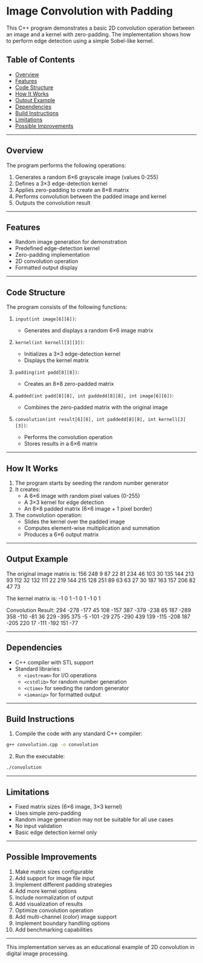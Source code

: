 # Image Convolution with Padding

This C++ program demonstrates a basic 2D convolution operation between an image and a kernel with zero-padding. The implementation shows how to perform edge detection using a simple Sobel-like kernel.

## Table of Contents
- [Overview](#overview)
- [Features](#features)
- [Code Structure](#code-structure)
- [How It Works](#how-it-works)
- [Output Example](#output-example)
- [Dependencies](#dependencies)
- [Build Instructions](#build-instructions)
- [Limitations](#limitations)
- [Possible Improvements](#possible-improvements)

---

## Overview

The program performs the following operations:
1. Generates a random 6×6 grayscale image (values 0-255)
2. Defines a 3×3 edge-detection kernel
3. Applies zero-padding to create an 8×8 matrix
4. Performs convolution between the padded image and kernel
5. Outputs the convolution result

---

## Features

- Random image generation for demonstration
- Predefined edge-detection kernel
- Zero-padding implementation
- 2D convolution operation
- Formatted output display

---

## Code Structure

The program consists of the following functions:

1. `input(int image[6][6])`:
   - Generates and displays a random 6×6 image matrix

2. `kernel(int kernell[3][3])`:
   - Initializes a 3×3 edge-detection kernel
   - Displays the kernel matrix

3. `padding(int padd[8][8])`:
   - Creates an 8×8 zero-padded matrix

4. `padded(int padd[8][8], int paddedd[8][8], int image[6][6])`:
   - Combines the zero-padded matrix with the original image

5. `convolution(int result[6][6], int paddedd[8][8], int kernell[3][3])`:
   - Performs the convolution operation
   - Stores results in a 6×6 matrix

---

## How It Works

1. The program starts by seeding the random number generator
2. It creates:
   - A 6×6 image with random pixel values (0-255)
   - A 3×3 kernel for edge detection
   - An 8×8 padded matrix (6×6 image + 1 pixel border)
3. The convolution operation:
   - Slides the kernel over the padded image
   - Computes element-wise multiplication and summation
   - Produces a 6×6 output matrix

---

## Output Example
The original image matrix is:
156 248 9 87 22 81
234 46 103 30 135 144
213 93 112 32 132 111
22 219 144 215 128 251
89 63 63 27 30 187
163 157 206 82 47 73

The kernel matrix is:
-1 0 1
-1 0 1
-1 0 1

Convolution Result:
294 -278 -177 45 108 -157
387 -379 -238 65 187 -289
358 -110 -81 36 229 -395
375 -5 -101 -29 275 -290
439 139 -115 -208 187 -205
220 17 -111 -192 151 -77

---


## Dependencies

- C++ compiler with STL support
- Standard libraries:
  - `<iostream>` for I/O operations
  - `<cstdlib>` for random number generation
  - `<ctime>` for seeding the random generator
  - `<iomanip>` for formatted output

---

## Build Instructions

1. Compile the code with any standard C++ compiler:
```bash
g++ convolution.cpp -o convolution
```

2. Run the executable:
```bash
./convolution
```

---

## Limitations

- Fixed matrix sizes (6×6 image, 3×3 kernel)
- Uses simple zero-padding
- Random image generation may not be suitable for all use cases
- No input validation
- Basic edge detection kernel only

---

## Possible Improvements

1. Make matrix sizes configurable
2. Add support for image file input
3. Implement different padding strategies
4. Add more kernel options
5. Include normalization of output
6. Add visualization of results
7. Optimize convolution operation
8. Add multi-channel (color) image support
9. Implement boundary handling options
10. Add benchmarking capabilities

---

This implementation serves as an educational example of 2D convolution in digital image processing.

